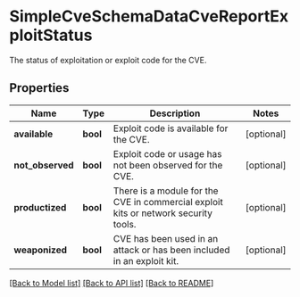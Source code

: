 # SimpleCveSchemaDataCveReportExploitStatus

The status of exploitation or exploit code for the CVE.

## Properties
Name | Type | Description | Notes
------------ | ------------- | ------------- | -------------
**available** | **bool** | Exploit code is available for the CVE. | [optional] 
**not_observed** | **bool** | Exploit code or usage has not been observed for the CVE. | [optional] 
**productized** | **bool** | There is a module for the CVE in commercial exploit kits or network security tools. | [optional] 
**weaponized** | **bool** | CVE has been used in an attack or has been included in an exploit kit. | [optional] 

[[Back to Model list]](../README.md#documentation-for-models) [[Back to API list]](../README.md#documentation-for-api-endpoints) [[Back to README]](../README.md)


